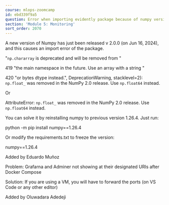 ```yaml
---
course: mlops-zoomcamp
id: ebd339f9a5
question: Error when importing evidently package because of numpy version upgraded
section: 'Module 5: Monitoring'
sort_order: 2070
---
```


A new version of Numpy has just been released v 2.0.0 (on Jun 16, 2024), and this causes an import error of the package.

"`np.chararray` is deprecated and will be removed from "

419     "the main namespace in the future. Use an array with a string "

420     "or bytes dtype instead.", DeprecationWarning, stacklevel=2): `np.float_` was removed in the NumPy 2.0 release. Use `np.float64` instead.

Or

AttributeError: `np.float_` was removed in the NumPy 2.0 release. Use `np.float64` instead.

You can solve it by reinstalling numpy to previous version 1.26.4. Just run:

python -m pip install numpy==1.26.4

Or modify the requirements.txt to freeze the version:

numpy==1.26.4

Added by Eduardo Muñoz

Problem: Grafarna and Adminer not showing at their designated URIs after Docker Compose

Solution: If you are using a VM, you will have to forward the ports (on VS Code or any other editor)

Added by Oluwadara Adedeji

